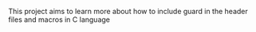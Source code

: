 This project aims to learn more about how to include guard in the header files and macros in C language
